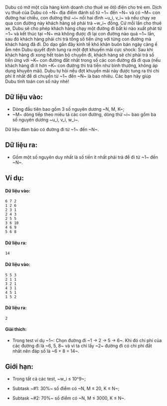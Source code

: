 <!--**<center>CSP Open Contest 2</center>**-->

Dubu có mở một cửa hàng kinh doanh cho thuê xe ôtô điện cho trẻ em. Dịch vụ thuê của Dubu có ~N~ địa điểm đánh số từ ~1~ đến ~N~ và có ~M~ con đường hai chiều, con đường thứ ~i~ nối hai đỉnh ~u_i, v_i~ và nếu chạy xe qua con đường này khách hàng sẽ phải trả ~w_i~ đồng. Cứ mỗi lần cho thuê xe, Dubu sẽ cho phép khách hàng chạy một đường đi bất kì nào xuất phát từ ~1~ và kết thúc tại ~N~ mà không được đi lại con đường nào quá ~1~ lần, sau đó khách hàng phải chi trả tổng số tiền ứng với từng con đường mà khách hàng đã đi. Do dạo gần đây kinh tế khó khăn buôn bán ngày càng ế ẩm nên Dubu quyết định tung ra một đợt khuyến mãi cực shock: Sau khi khách hàng đi xong hết toàn bộ chuyến đi, khách hàng sẽ chỉ phải trả số tiền ứng với ~K~ con đường đắt nhất trong số các con đường đã đi qua (nếu khách hàng đi ít hơn ~K~ con đường thì trả tiền như bình thường, không áp dụng khuyến mãi). Dubu tự hỏi nếu đợt khuyến mãi này được tung ra thì chi phí ít nhất để di chuyển từ ~1~ đến ~N~ là bao nhiêu. Các bạn hãy giúp Dubu tính toán con số này nhé!

## Dữ liệu vào:
- Dòng đầu tiên bao gồm 3 số nguyên dương ~N, M, K~;
- ~M~ dòng tiếp theo miêu tả các con đường, dòng thứ ~i~ bao gồm ba số nguyên dương ~u_i, v_i, w_i~.

Dữ liệu đảm bảo có đường đi từ ~1~ đến ~N~.

## Dữ liệu ra:
- Gồm một số nguyên duy nhất là số tiền ít nhất phải trả để đi từ ~1~ đến ~N~.

## Ví dụ:
#### Dữ liệu vào:
```
6 7 2
1 2 6
2 3 1
2 4 3
2 5 5
3 6 10
4 6 9
5 6 8
```

#### Dữ liệu ra:
```
14
```

#### Dữ liệu vào:
```
5 5 3
2 1 1
3 2 1
4 3 1
4 5 1
1 5 2
```

#### Dữ liệu ra:
```
2
```

#### Giải thích:
- Trong test ví dụ ~1~: Chọn đường đi ~1 → 2 → 5 → 6~. Khi đó chi phí của các đường đi là ~6, 5, 8~ và
vì ta chỉ lấy ~2~ đường đi có chi phí đắt nhất nên đáp số là ~6 + 8 = 14~.

## Giới hạn:
- Trong tất cả các test, ~w_i ≤ 10^9~;

- Subtask ~\#1: 30\%~ số điểm có ~N, M ≤ 20, K ≤ N~;
- Subtask ~\#2: 70\%~ số điểm có ~N, M ≤ 3000, K ≤ N~.